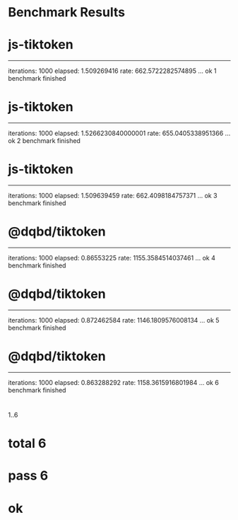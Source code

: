 # Benchmark Results

# js-tiktoken
  ---
  iterations: 1000
  elapsed: 1.509269416
  rate: 662.5722282574895
  ...
ok 1 benchmark finished
# js-tiktoken
  ---
  iterations: 1000
  elapsed: 1.5266230840000001
  rate: 655.0405338951366
  ...
ok 2 benchmark finished
# js-tiktoken
  ---
  iterations: 1000
  elapsed: 1.509639459
  rate: 662.4098184757371
  ...
ok 3 benchmark finished
# @dqbd/tiktoken
  ---
  iterations: 1000
  elapsed: 0.86553225
  rate: 1155.3584514037461
  ...
ok 4 benchmark finished
# @dqbd/tiktoken
  ---
  iterations: 1000
  elapsed: 0.872462584
  rate: 1146.1809576008134
  ...
ok 5 benchmark finished
# @dqbd/tiktoken
  ---
  iterations: 1000
  elapsed: 0.863288292
  rate: 1158.3615916801984
  ...
ok 6 benchmark finished
#
1..6
# total 6
# pass  6
#
# ok